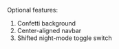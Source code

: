 Optional features:

1. Confetti background
2. Center-aligned navbar
3. Shifted night-mode toggle switch
